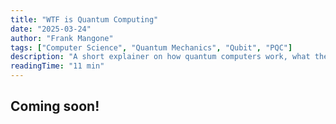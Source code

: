 ```yaml
---
title: "WTF is Quantum Computing"
date: "2025-03-24"
author: "Frank Mangone"
tags: ["Computer Science", "Quantum Mechanics", "Qubit", "PQC"]
description: "A short explainer on how quantum computers work, what they can do, and what to expect from them in the near future"
readingTime: "11 min"
---
```


## Coming soon!
